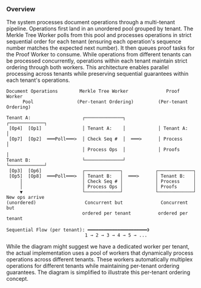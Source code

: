 ### Overview

The system processes document operations through a multi-tenant pipeline.
Operations first land in an unordered pool grouped by tenant. The Merkle Tree
Worker polls from this pool and processes operations in strict sequential order
for each tenant (ensuring each operation's sequence number matches the expected
next number). It then queues proof tasks for the Proof Worker to consume. While
operations from different tenants can be processed concurrently, operations
within each tenant maintain strict ordering through both workers. This
architecture enables parallel processing across tenants while preserving
sequential guarantees within each tenant's operations.

```text
Document Operations        Merkle Tree Worker              Proof Worker
      Pool                (Per-tenant Ordering)         (Per-tenant Ordering)

Tenant A:                   ┌──────────────┐            ┌─────────────┐
 [Op4]  [Op1]               │ Tenant A:    │            │ Tenant A:   │
 [Op7]  [Op2]  ═══Poll═══>  │ Check Seq #  │  ═══>      │ Process     │
                            │ Process Ops  │            │ Proofs      │
Tenant B:                   └──────────────┘            └─────────────┘
 [Op3]  [Op6]               ┌─────────────┐            ┌─────────────┐
 [Op5]  [Op8]  ═══Poll═══>  │ Tenant B:   │  ═══>      │ Tenant B:   │
     │                      │ Check Seq # │            │ Process     │
     │                      │ Process Ops │            │ Proofs      │
     ▼                      └─────────────┘            └─────────────┘
New ops arrive
(unordered)                  Concurrent but              Concurrent but
                            ordered per tenant          ordered per tenant

Sequential Flow (per tenant): ━━━━━━━━━━━━━━━━━━━━━━》
                             1 → 2 → 3 → 4 → 5 → ...
```

While the diagram might suggest we have a dedicated worker per tenant, the
actual implementation uses a pool of workers that dynamically process
operations across different tenants. These workers automatically multiplex
operations for different tenants while maintaining per-tenant ordering
guarantees. The diagram is simplified to illustrate this per-tenant ordering
concept.

